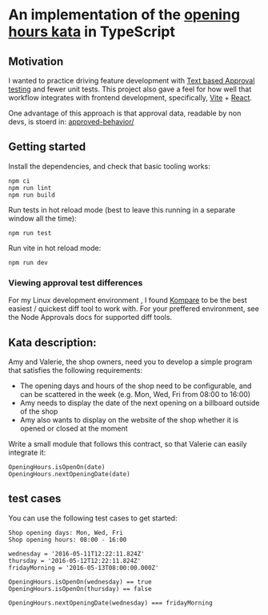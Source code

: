 # An implementation of the [opening hours kata](https://github.com/christian-fei/opening-hours-kata) in TypeScript

## Motivation

I wanted to practice driving feature development with [Text based Approval testing](https://github.com/approvals/Approvals.NodeJS)
and fewer unit tests. This project also gave a feel for how well that workflow integrates with frontend development,
specifically, [Vite](https://vite.dev/) + [React](https://react.dev/).

One advantage of this approach is that approval data, readable by non devs, is stoerd in:
[approved-behavior/](https://github.com/koleh-tech/opening-hours-kata/tree/main/approved-behavior)

## Getting started

Install the dependencies, and check that basic tooling works:

```{bash}
npm ci
npm run lint
npm run build
```

Run tests in hot reload mode (best to leave this running in a separate window all the time):

```{bash}
npm run test
```

Run vite in hot reload mode:

```{bash}
npm run dev
```

### Viewing approval test differences

For my Linux development environment , I found [Kompare](https://apps.kde.org/kompare/) to be the
best easiest / quickest diff tool to work with. For your preffered environment, see the Node Approvals docs for supported diff tools.

## Kata description:

Amy and Valerie, the shop owners, need you to develop a simple program that satisfies the following requirements:

- The opening days and hours of the shop need to be configurable, and can be scattered in the week (e.g. Mon, Wed, Fri from 08:00 to 16:00)
- Amy needs to display the date of the next opening on a billboard outside of the shop
- Amy also wants to display on the website of the shop whether it is opened or closed at the moment

Write a small module that follows this contract, so that Valerie can easily integrate it:

```
OpeningHours.isOpenOn(date)
OpeningHours.nextOpeningDate(date)
```

## test cases

You can use the following test cases to get started:

```
Shop opening days: Mon, Wed, Fri
Shop opening hours: 08:00 - 16:00

wednesday = '2016-05-11T12:22:11.824Z'
thursday = '2016-05-12T12:22:11.824Z'
fridayMorning = '2016-05-13T08:00:00.000Z'

OpeningHours.isOpenOn(wednesday) == true
OpeningHours.isOpenOn(thursday) == false

OpeningHours.nextOpeningDate(wednesday) === fridayMorning
```
